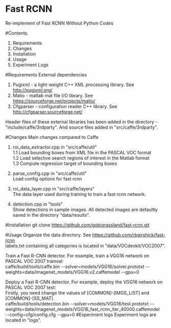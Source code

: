 # Fast RCNN
Re-implement of Fast RCNN Without Python Codes

#Contents
1. Requirements
2. Changes
3. Installation
4. Usage
5. Experiment Logs

#Requirements
External dependencies  

1. Pugixml - a light-weight C++ XML processing library. See http://pugixml.org/
2. Matio - matlab mat file I/O library. See https://sourceforge.net/projects/matio/
3. Cfgparser - configuration reader C++ library. See http://cfgparser.sourceforge.net/

  Header files of these external libraries has been added in the directory - "include/caffe/3rdparty". And source files added
in "src/caffe/3rdparty".

#Changes
Main changes compared to Caffe

1. roi_data_extractor.cpp in "src/caffe/util"  
  1.1 Load bounding boxes from XML file in the PASCAL VOC format  
  1.2 Load selective search regions of interest in the Matlab format  
  1.3 Compute regression target of bounding boxes  

2. parse_config.cpp in "src/caffe/util"  
   Load config options for fast rcnn    
   
3. roi_data_layer.cpp in "src/caffe/layers"  
   The data layer used during training to train a fast rcnn network.  
   
4. detection.cpp in "tools"  
   Show detections in sample images. All detected images are defaultly saved in the directory "data/results".  

#Installation
  git clone https://github.com/gobigrassland/fast-rcnn.git

#Usage
 Organize the data directory. See https://github.com/rbgirshick/fast-rcnn  
 labels.txt containing all categories is located in "data/VOCdevkit/VOC2007".  
 
 Train a Fast R-CNN detector. For example, train a VGG16 network on PASCAL VOC 2007 trainval:   
 caffe/build/tools/caffe.bin --solver=models/VGG16/solver.prototxt --weights=data/imagenet_models/VGG16.v2.caffemodel --gpu=0  

 Deploy a Fast R-CNN detector. For example, deploy the VGG16 network on PASCAL VOC 2007 test:  
 Firstly, you need change the values of [COMMON]-[IMGS_LIST] and [COMMON]-[SS_MAT].  
 caffe/build/tools/detection.bin --solver=models/VGG16/test.prototxt --weights=data/imagenet_models/VGG16_fast_rcnn_iter_40000.caffemodel  
 --config=cfg/config.cfg --gpu=0
#Experiment logs
 Experiment logs are located in "logs".